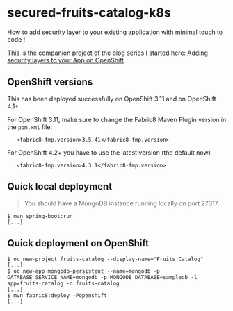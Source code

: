 # secured-fruits-catalog-k8s

How to add security layer to your existing application with minimal touch to code !

This is the companion project of the blog series I started here: [Adding security layers to your App on OpenShift](https://medium.com/@lbroudoux/adding-security-layers-to-your-app-on-openshift-part-1-deployment-and-tls-ingress-9ef752835599).

## OpenShift versions

This has been deployed successfully on OpenShift 3.11 and on OpenShift 4.1+

For OpenShift 3.11, make sure to change the Fabric8 Maven Plugin version in the `pom.xml` file:

```
   <fabric8-fmp.version>3.5.41</fabric8-fmp.version>
```

For OpenShift 4.2+ you have to use the latest version (the default now)

```
   <fabric8-fmp.version>4.3.1</fabric8-fmp.version>
```

## Quick local deployment

> You should have a MongoDB instance running locally on port 27017.

```
$ mvn spring-boot:run
[...]
```

## Quick deployment on OpenShift

```
$ oc new-project fruits-catalog --display-name="Fruits Catalog"
[...]
$ oc new-app mongodb-persistent --name=mongodb -p DATABASE_SERVICE_NAME=mongodb -p MONGODB_DATABASE=sampledb -l app=fruits-catalog -n fruits-catalog
[...]
$ mvn fabric8:deploy -Popenshift
[...]
```
